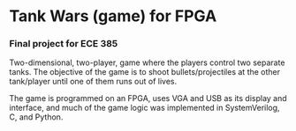 # Tank Wars (game) for FPGA

### Final project for ECE 385

Two-dimensional, two-player, game where the players control two separate tanks. The objective of the game is to shoot bullets/projectiles at the other tank/player until one of them runs out of lives. 

The game is programmed on an FPGA, uses VGA and USB as its display and interface, and much of the game logic was implemented in SystemVerilog, C, and Python. 
